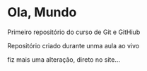 # Ola, Mundo
 Primeiro repositório do curso de Git e GitHiub

 Repositório criado durante unma aula ao vivo
 
 fiz mais uma alteração, direto no site...
